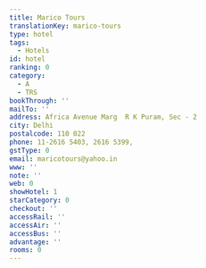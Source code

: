 ```yaml
---
title: Marico Tours
translationKey: marico-tours
type: hotel
tags:
  - Hotels
id: hotel
ranking: 0
category:
  - A
  - TRS
bookThrough: ''
mailTo: ''
address: Africa Avenue Marg  R K Puram, Sec - 2
city: Delhi
postalcode: 110 022
phone: 11-2616 5403, 2616 5399,
gstType: 0
email: maricotours@yahoo.in
www: ''
note: ''
web: 0
showHotel: 1
starCategory: 0
checkout: ''
accessRail: ''
accessAir: ''
accessBus: ''
advantage: ''
rooms: 0
---
```













